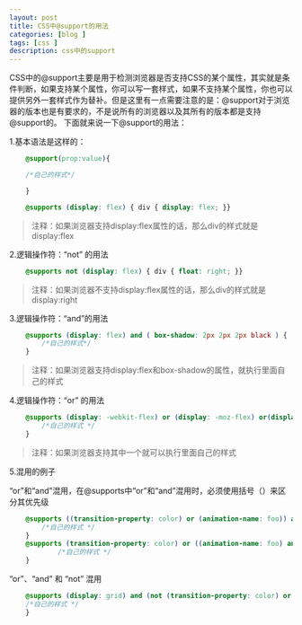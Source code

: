 ```yaml
---
layout: post
title: CSS中@support的用法
categories: [blog ]
tags: [css ]
description: css中的support
---
```


CSS中的@support主要是用于检测浏览器是否支持CSS的某个属性，其实就是条件判断，如果支持某个属性，你可以写一套样式，如果不支持某个属性，你也可以提供另外一套样式作为替补。但是这里有一点需要注意的是：@support对于浏览器的版本也是有要求的，不是说所有的浏览器以及其所有的版本都是支持@support的。
下面就来说一下@support的用法：

1.基本语法是这样的：

```css
    @support(prop:value){

    /*自己的样式*/

    }

    @supports (display: flex) { div { display: flex; }}
```

> 注释：如果浏览器支持display:flex属性的话，那么div的样式就是display:flex

2.逻辑操作符：“not” 的用法

```css
    @supports not (display: flex) { div { float: right; }}
```

> 注释：如果浏览器不支持display:flex属性的话，那么div的样式就是display:right

3.逻辑操作符：“and”的用法

```css
    @supports (display: flex) and ( box-shadow: 2px 2px 2px black ) {
        /*自己的样式*/
    }
```

> 注释：如果浏览器支持display:flex和box-shadow的属性，就执行里面自己的样式

4.逻辑操作符：“or” 的用法

```css
    @supports (display: -webkit-flex) or (display: -moz-flex) or(display: flex) {
        /*自己的样式 */
    }
```

> 注释：如果浏览器支持其中一个就可以执行里面自己的样式

5.混用的例子

“or”和“and”混用，在@supports中“or”和“and”混用时，必须使用括号（）来区分其优先级

```css
    @supports ((transition-property: color) or (animation-name: foo)) and (transform: rotate(10deg)) {
        /*自己的样式 */
    }
    @supports (transition-property: color) or ((animation-name: foo) and (transform: rotate(10deg))) {
            /*自己的样式 */
    }
```

“or”、“and” 和 “not” 混用

```css
    @supports (display: grid) and (not (transition-property: color) or (animation-name: foo)){
    /*自己的样式 */
    }
```







